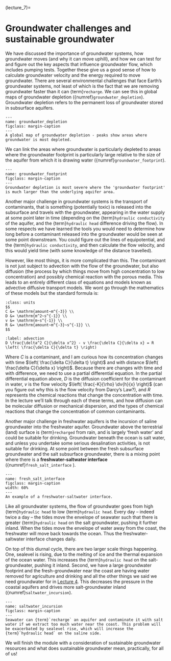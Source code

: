 <br><div style="page-break-before:always;"></div>

(lecture_7)=
# Groundwater challenges and sustainable groundwater

We have discussed the importance of groundwater systems, how groundwater moves (and why it can move uphill), and how we can test for and figure out the key aspects that influence groundwater flow, which includes pumping tests.
Together these give us a good sense of how to calculate groundwater velocity and the energy required to move groundwater.
There are several environmental challenges that face Earth’s groundwater systems, not least of which is the fact that we are removing groundwater faster than it can {term}`recharge`.
We can see this in global maps of groundwater depletion ({numref}`groundwater_depletion`).
Groundwater depletion refers to the permanent loss of groundwater stored in subsurface aquifers.

```{figure} ./figures/figure7.1.png
---
name: groundwater_depletion
figclass: margin-caption
---
A global map of groundwater depletion - peaks show areas where groundwater is most depleted. 
```

We can link the areas where groundwater is particularly depleted to areas where the groundwater footprint is particularly large relative to the size of the aquifer from which it is drawing water ({numref}`groundwater_footprint`).

```{figure} ./figures/figure7.2.jpg
---
name: groundwater_footprint
figclass: margin-caption
---
Groundwater depletion is most severe where the 'groundwater footprint' is much larger than the underlying aquifer area.
```

Another major challenge in groundwater systems is the transport of contaminants, that is something (potentially toxic) is released into the subsurface and travels with the groundwater, appearing in the water supply at some point later in time (depending on the {term}`hydraulic conductivity` of the aquifer, and the {term}`hydraulic head` difference driving the flow).
In some respects we have learned the tools you would need to determine how long before a contaminant released into the groundwater would be seen at some point downstream.
You could figure out the lines of equipotential, and the {term}`hydraulic conductivity`, and then calculate the flow velocity, and this would yield time (with some knowledge of the distance travelled).

However, like most things, it is more complicated than this.
The contaminant is not just subject to advection with the flow of the groundwater, but also diffusion (the process by which things move from high concentration to low concentration) and possibly chemical reaction with the porous media.
This leads to an entirely different class of equations and models known as advective diffusive transport models.
We wont go through the mathematics of these models but the standard formula is:

```{margin} Units!
:class: units
$$
C &= \mathrm{amount~m^{-3}} \\
D &= \mathrm{m^2~s^{-1}} \\
v &= \mathrm{m~s^{-1}} \\
R &= \mathrm{amount~m^{-3}~s^{-1}} \\
$$
```

```{math}
:label: advection
D \frac{\delta^2 C}{\delta x^2} - v \frac{\delta C}{\delta x} = R \left( \frac{\delta C}{\delta t} \right)
```

Where $C$ is a contaminant, and I am curious how its concentration changes with time $\left( \frac{\delta C}{\delta t} \right)$ and with distance $\left( \frac{\delta C}{\delta x} \right)$.
Because there are changes with time and with difference, we need to use a partial differential equation.
In the partial differential equation above, $D$ is the diffusion coefficient for the contaminant in water, $v$ is the flow velocity $\left( \frac{-K}{\rho} \dv{h}{x} \right)$ (can you figure out why this is the flow velocity from Darcy’s Law?), and $R$ represents the chemical reactions that change the concentration with time.
In the lecture we’ll talk through each of these terms, and how diffusion can be molecular diffusion or mechanical dispersion, and the types of chemical reactions that change the concentration of common contaminants.

Another major challenge in freshwater aquifers is the incursion of saline groundwater into the freshwater aquifer.  Groundwater above the terrestrial (land) surface is {term}`recharged` from rain, and is largely ‘fresh water’ and could be suitable for drinking.
Groundwater beneath the ocean is salt water, and unless you undertake some serious desalination activities, is not suitable for drinking.
At some point between the fresh subsurface groundwater and the salt subsurface groundwater, there is a mixing point where there is a **freshwater-saltwater interface** ({numref}`fresh_salt_interface` ).

```{figure} ./figures/figure7.3.png
---
name: fresh_salt_interface
figclass: margin-caption
width: 60%
---
An example of a freshwater-saltwater interface.
```

Like all groundwater systems, the flow of groundwater goes from high {term}`hydraulic head` to low {term}`hydraulic head`.
Every day – indeed twice a day – the tides move the envelope of seawater such that there is greater {term}`hydraulic head` on the salt groundwater, pushing it further inland.
When the tides move the envelope of water away from the coast, the freshwater will move back towards the ocean.
Thus the freshwater-saltwater interface changes daily.

On top of this diurnal cycle, there are two larger scale things happening.
One, sealevel is rising, due to the melting of ice and the thermal expansion of the ocean water.
This increases the {term}`hydraulic head` on the salt-groundwater, pushing it inland.
Second, we have a large groundwater footprint and the fresh-groundwater near the coast are having water removed for agriculture and drinking and all the other things we said we need groundwater for in [Lecture 4](lecture_4).
This decreases the pressure in the coastal aquifers and drives more salt-groundwater inland ({numref}`saltwater_incursion`).

```{figure} ./figures/figure7.4.png
---
name: saltwater_incursion
figclass: margin-caption
---
Seawater can {term}`recharge` an aquifer and contaminate it with salt water if we extract too much water near the coast. This problem will be exacerbated by sealevel rise, which will increase the {term}`hydraulic head` on the saline side.
```

We will finish the module with a consideration of sustainable groundwater resources and what does sustainable groundwater mean, practically, for all of us!

